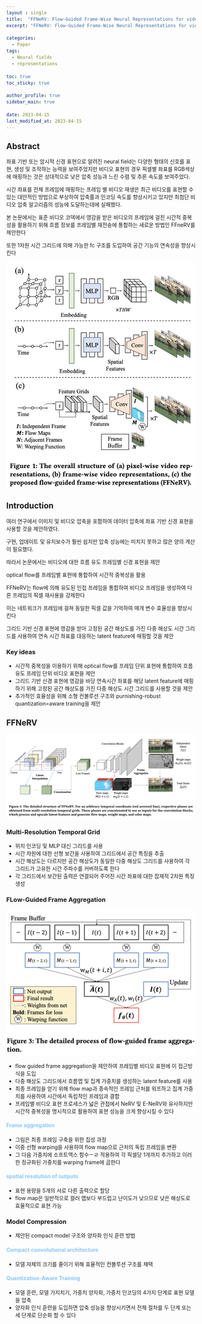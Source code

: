 ```yaml
---
layout : single
title:  "FFNeRV: Flow-Guided Frame-Wise Neural Representations for videos"
excerpt: "FFNeRV: Flow-Guided Frame-Wise Neural Representations for videos 논문 정리"

categories:
  - Paper
tags:
  - Neural fields
  - representations

toc: true
toc_sticky: true

author_profile: true
sidebar_main: true

date: 2023-04-15
last_modified_at: 2023-04-15
---
```


## Abstract

좌표 기반 또는 암시적 신경 표현으로 알려진 neural field는 다양한 형태의 신호를 표현, 생성 및 조작하는 능력을 보여주었지만 비디오 표현의 경우 픽셀별 좌표를 RGB색상에 매핑하는 것은 상대적으로 낮은 압축 성능과 느린 수렴 및 추론 속도를 보여주었다.

시간 좌표를 전체 프레임에 매핑하는 프레임 별 비디오 재생은 최근 비디오를 표현할 수 있는 대안적인 방법으로 부상하여 압축률과 인코딩 속도를 향상시키고 있지만 최첨단 비디오 압축 알고리즘의 성능에 도달하는데에 실패했다.

  

본 논문에서는 표준 비디오 코덱에서 영감을 받은 비디오의 프레임에 걸친 시간적 중복성을 활용하기 위해 흐름 정보를 프레임별 재전송에 통합하는 새로운 방법인 FFneRV를 제안한다

또한 1차원 시간 그리드에 의해 가능한 fc 구조를 도입하여 공간 기능의 연속성을 향상시킨다

  

<p align="center"><img src="/assets/images/Paper/ffnerv/figure_1.png"></p>

  

## Introduction

여러 연구에서 이미지 및 비디오 압축을 포함하여 데이터 압축에 좌표 기반 신경 표현을 사용할 것을 제안하였다.

구현, 업데이트 및 유지보수가 훨씬 쉽지만 압축 성능에는 미치지 못하고 많은 양의 계산이 필요했다.

  

따라서 논문에서는 비디오에 대한 흐름 유도 프레임별 신경 표현을 제안

optical flow를 프레임별 표현에 통합하여 시간적 중복성을 활용

  

FFNeRV는 flow에 의해 유도된 인접 프레임을 통합하여 비디오 프레임을 생성하여 다른 프레임의 픽셀 재사용을 강제한다

이는 네트워크가 프레임에 걸쳐 동일한 픽셀 값을 기억하여 매개 변수 효율성을 향상시킨다

  

그리드 기반 신경 표현에 영감을 받아 고정된 공간 해상도를 가진 다중 해상도 시간 그리드를 사용하여 연속 시간 좌표를 대응하는 latent feature에 매핑할 것을 제안

  

### Key ideas

- 시간적 중복성을 이용하기 위해 optical flow를 프레임 단위 표현에 통합하여 흐름 유도 프레임 단위 비디오 표현을 제안
- 그리드 기반 신경 표현에 영감을 바당 연속시간 좌표를 해당 latent feature에 매핑하기 위해 고정된 공간 해상도를 가진 다중 해상도 시간 그리드를 사용할 것을 제안
- 추가적인 효율성을 위해 소형 컨볼루션 구조와 purnishing-robust quantization=aware training을 제안

  

## FFNeRV

<p align="center"><img src="/assets/images/Paper/ffnerv/figure_2.png"></p>

### Multi-Resolution Temporal Grid

- 위치 인코딩 및 MLP 대신 그리드를 사용
- 시간 차원에 대한 선형 보간을 사용하여 그리드에서 공간 특징을 추출
- 시간 해상도는 다르지만 공간 해상도가 동일한 다중 해상도 그리드를 사용하여 각 그리드가 고유한 시간 주파수를 커버하도록 한다
- 각 그리드에서 보간된 출력은 연결되어 주어진 시간 좌표에 대한 잡재적 2차원 특징 생성

  

### FLow-Guided Frame Aggregation

  

<p align="center"><img src="/assets/images/Paper/ffnerv/figure_3.png"></p>

- flow guided frame aggregation을 제안하여 프레임별 비디오 표현에 이 접근방식을 도입
- 다중 해상도 그리드에서 흐름맵 및 집계 가중치를 생성하는 latent feature를 사용
- 최종 프레임을 얻기 위해 flow map과 종속적인 프레임 근처를 워프하고 집계 가중치를 사용하여 시간에서 독립적인 프레임과 결합
- 프레임별 비디오 표현 프로세스가 넓은 관접에서 NeRV 및 E-NeRV와 유사하지만 시간적 중복성을 명시적으로 활용하여 표현 성능을 크게 향상시킬 수 있다

  

#### <span style="color: #88c8ff"> Frame aggregation </span>

- 그림은 최종 프레임 구축을 위한 집성 과정
- 이중 선형 warping을 사용하여 flow map으로 근처의 독립 프레임을 변환
- 그 다음 가중치에 소프트맥스 함수ㅡㄹ 적용하여 각 픽셀당 1개까지 추가하고 이러한 정규화된 가중치를 warping frame에 곱한다

  

#### <span style="color: #88c8ff"> spatial resolution of outputs </span>

- 표현 용량을 5개의 서로 다른 출력으로 할당
- flow map은 일반적으로 컬러 맵보다 부드럽고 난이도가 낮으므로 낮은 해상도로 효율적으로 표현 가능

  

### Model Compression

- 제안된 compact model 구조와 양자화 인식 훈련 방법

  

#### <span style="color: #88c8ff"> Compact convolutional architecture </span>

- 모델 자체의 크기를 줄이기 위해 효율적인 컨볼루션 구조를 채택

  

#### <span style="color: #88c8ff"> Quantization-Aware Training </span>

- 모델 훈련, 모델 가지치기, 가중치 양자화, 가중치 인코딩의 4가지 단계로 표현 모델을 압축
- 양자화 인식 훈련을 도입하면 압축 성능을 향상시키면서 전체 절차를 두 단계 또는 세 단계로 단순화 할 수 있다
